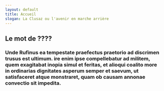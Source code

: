 ```yaml
---
layout: default
title: Accueil
slogan: La Clusaz ou l'avenir en marche arrière
---
```

<div>
<h2>Le mot de ????</h2>
<h3>Unde Rufinus ea tempestate praefectus praetorio ad discrimen trusus est ultimum. ire enim ipse compellebatur ad militem, quem exagitabat inopia simul et feritas, et alioqui coalito more in ordinarias dignitates asperum semper et saevum, ut satisfaceret atque monstraret, quam ob causam annonae convectio sit impedita.
</h3>
  
  
</div>
